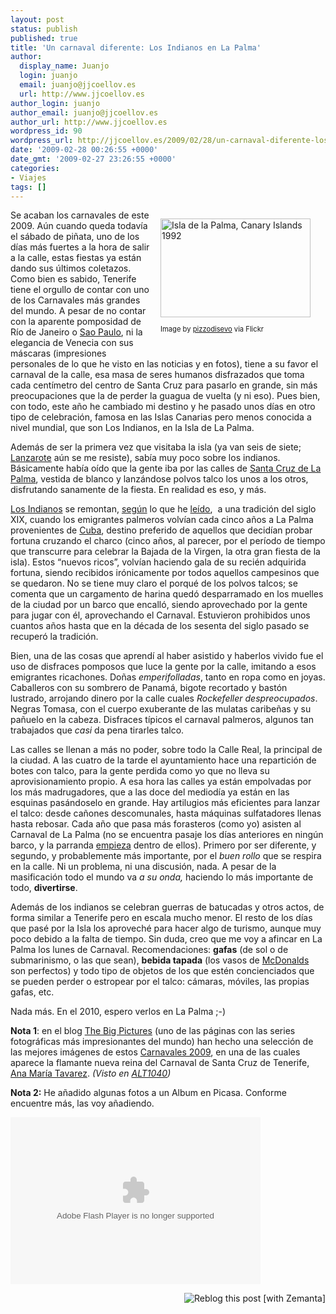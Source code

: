 ```yaml
---
layout: post
status: publish
published: true
title: 'Un carnaval diferente: Los Indianos en La Palma'
author:
  display_name: Juanjo
  login: juanjo
  email: juanjo@jjcoellov.es
  url: http://www.jjcoellov.es
author_login: juanjo
author_email: juanjo@jjcoellov.es
author_url: http://www.jjcoellov.es
wordpress_id: 90
wordpress_url: http://jjcoellov.es/2009/02/28/un-carnaval-diferente-los-indianos-en-la-palma/
date: '2009-02-28 00:26:55 +0000'
date_gmt: '2009-02-27 23:26:55 +0000'
categories:
- Viajes
tags: []
---
```

<div class="zemanta-img" style="display: block; float: right; margin: 1em; width: 250px" jquery1235773345187="10418"><a href="http://www.flickr.com/photos/31818720@N00/3153401072"><img style="border-right: medium none; border-top: medium none; display: block; border-left: medium none; border-bottom: medium none" height="158" alt="Isla de la Palma, Canary Islands 1992" src="http://farm4.static.flickr.com/3107/3153401072_d8a8ec71ec_m.jpg" width="240" /></a>
<p class="zemanta-img-attribution" style="font-size: 0.8em">Image by <a href="http://www.flickr.com/photos/31818720@N00/3153401072">pizzodisevo</a> via Flickr</p>
</p></div>
<p>Se acaban los carnavales de este 2009. Aún cuando queda todavía el sábado de piñata, uno de los días más fuertes a la hora de salir a la calle, estas fiestas ya están dando sus últimos coletazos. Como bien es sabido, Tenerife tiene el orgullo de contar con uno de los Carnavales más grandes del mundo. A pesar de no contar con la aparente pomposidad de Río de Janeiro o <a class="zem_slink" title="São Paulo" href="http://en.wikipedia.org/wiki/S%C3%A3o_Paulo" rel="wikipedia">Sao Paulo</a>, ni la elegancia de Venecia con sus máscaras (impresiones personales de lo que he visto en las noticias y en fotos), tiene a su favor el carnaval de la calle, esa masa de seres humanos disfrazados que toma cada centímetro del centro de Santa Cruz para pasarlo en grande, sin más preocupaciones que la de perder la guagua de vuelta (y ni eso). Pues bien, con todo, este año he cambiado mi destino y he pasado unos días en otro tipo de celebración, famosa en las Islas Canarias pero menos conocida a nivel mundial, que son Los Indianos, en la Isla de La Palma. </p>
<p>Además de ser la primera vez que visitaba la isla (ya van seis de siete; <a class="zem_slink" title="Lanzarote" href="http://en.wikipedia.org/wiki/Lanzarote" rel="wikipedia">Lanzarote</a> aún se me resiste), sabía muy poco sobre los indianos. Básicamente había oído que la gente iba por las calles de <a class="zem_slink" title="Santa Cruz de La Palma" href="http://www.santacruzdelapalma.es/" rel="homepage">Santa Cruz de La Palma</a>, vestida de blanco y lanzándose polvos talco los unos a los otros, disfrutando sanamente de la fiesta. En realidad es eso, y más.</p>
<p><a href="http://www.mundolapalma.com/inicio/articulos/indianos/indianos.htm">Los Indianos</a> se remontan, <a href="http://www.eldia.es/2009-02-24/santacruz/santacruz20.htm">según</a> lo que he <a href="http://www.santacruzdelapalma.es/carnaval/indianos.htm">leído</a>,&#160; a una tradición del siglo XIX, cuando los emigrantes palmeros volvían cada cinco años a La Palma provenientes de <a class="zem_slink" title="Cuba" href="http://en.wikipedia.org/wiki/Cuba" rel="wikipedia">Cuba</a>, destino preferido de aquellos que decidían probar fortuna cruzando el charco (cinco años, al parecer, por el período de tiempo que transcurre para celebrar la Bajada de la Virgen, la otra gran fiesta de la isla). Estos “nuevos ricos”, volvían haciendo gala de su recién adquirida fortuna, siendo recibidos irónicamente por todos aquellos campesinos que se quedaron. No se tiene muy claro el porqué de los polvos talcos; se comenta que un cargamento de harina quedó desparramado en los muelles de la ciudad por un barco que encalló, siendo aprovechado por la gente para jugar con él, aprovechando el Carnaval. Estuvieron prohibidos unos cuantos años hasta que en la década de los sesenta del siglo pasado se recuperó la tradición.</p>
<p>Bien, una de las cosas que aprendí al haber asistido y haberlos vivido fue el uso de disfraces pomposos que luce la gente por la calle, imitando a esos emigrantes ricachones. Doñas <em>emperifolladas</em>, tanto en ropa como en joyas. Caballeros con su sombrero de Panamá, bigote recortado y bastón lustrado, arrojando dinero por la calle cuales <em>Rockefeller despreocupados</em>. Negras Tomasa, con el cuerpo exuberante de las mulatas caribeñas y su pañuelo en la cabeza. Disfraces típicos el carnaval palmeros, algunos tan trabajados que <em>casi </em>da pena tirarles talco. </p>
<p>Las calles se llenan a más no poder, sobre todo la Calle Real, la principal de la ciudad. A las cuatro de la tarde el ayuntamiento hace una repartición de botes con talco, para la gente perdida como yo que no lleva su aprovisionamiento propio. A esa hora las calles ya están empolvadas por los más madrugadores, que a las doce del mediodía ya están en las esquinas pasándoselo en grande. Hay artilugios más eficientes para lanzar el talco: desde cañones descomunales, hasta máquinas sulfatadores llenas hasta rebosar. Cada año que pasa más forasteros (como yo) asisten al Carnaval de La Palma (no se encuentra pasaje los días anteriores en ningún barco, y la parranda <a href="http://www.youtube.com/watch?v=leM5nyT34U8">empieza</a> dentro de ellos). Primero por ser diferente, y segundo, y probablemente más importante, por el <em>buen rollo</em> que se respira en la calle. Ni un problema, ni una discusión, nada. A pesar de la masificación todo el mundo va <em>a su onda, </em>haciendo lo más importante de todo, <strong>divertirse</strong>. </p>
<p>Además de los indianos se celebran guerras de batucadas y otros actos, de forma similar a Tenerife pero en escala mucho menor. El resto de los días que pasé por la Isla los aproveché para hacer algo de turismo, aunque muy poco debido a la falta de tiempo. Sin duda, creo que me voy a afincar en La Palma los lunes de Carnaval. Recomendaciones: <strong>gafas</strong> (de sol o de submarinismo, o las que sean), <strong>bebida tapada</strong> (los vasos de <a class="zem_slink" title="McDonald&#39;s" href="http://www.mcdonalds.com/" rel="homepage">McDonalds</a> son perfectos) y todo tipo de objetos de los que estén concienciados que se pueden perder o estropear por el talco: cámaras, móviles, las propias gafas, etc. </p>
<p>Nada más. En el 2010, espero verlos en La Palma ;-)</p>
<p><strong>Nota 1</strong>: en el blog <a href="http://www.boston.com/bigpicture/">The Big Pictures</a> (uno de las páginas con las series fotográficas más impresionantes del mundo) han hecho una selección de las mejores imágenes de estos <a href="http://www.boston.com/bigpicture/2009/02/carnival.html">Carnavales 2009</a>, en una de las cuales aparece la flamante nueva reina del Carnaval de Santa Cruz de Tenerife, <a href="http://www.soitu.es/soitu/2009/02/19/info/1235013408_430884.html">Ana María Tavarez</a>. <em>(Visto en </em><a href="http://alt1040.com/2009/02/las-mejores-fotos-del-carnaval-2009"><em>ALT1040</em></a><em>)</em></p>
<p><strong>Nota 2:</strong> He añadido algunas fotos a un Album en Picasa. Conforme encuentre más, las voy añadiendo.</p>
<p>
<embed type="application/x-shockwave-flash" src="http://picasaweb.google.com/s/c/bin/slideshow.swf" width="400" height="267" flashvars="host=picasaweb.google.com&RGB=0x000000&feed=http%3A%2F%2Fpicasaweb.google.com%2Fdata%2Ffeed%2Fapi%2Fuser%2Fjjcoellov%2Falbumid%2F5307632047304051521%3Fkind%3Dphoto%26alt%3Drss" pluginspage="http://www.macromedia.com/go/getflashplayer"></embed></p>
<div class="zemanta-pixie" style="margin-top: 10px; height: 15px"><a class="zemanta-pixie-a" title="Zemified by Zemanta" href="http://reblog.zemanta.com/zemified/f7d071bb-b227-4879-bf57-1204a28af847/"><img class="zemanta-pixie-img" style="border-right: medium none; border-top: medium none; float: right; border-left: medium none; border-bottom: medium none" alt="Reblog this post [with Zemanta]" src="http://img.zemanta.com/reblog_e.png?x-id=f7d071bb-b227-4879-bf57-1204a28af847" /></a></div>
